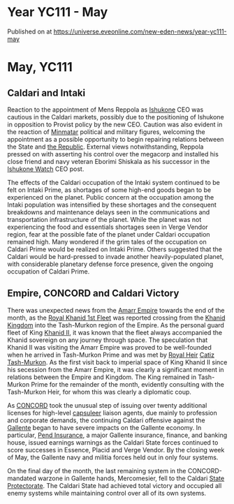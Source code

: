 # Year YC111 - May
Published on  at https://universe.eveonline.com/new-eden-news/year-yc111-may

May, YC111
==========

Caldari and Intaki
-------------------------------------------------------------

Reaction to the appointment of Mens Reppola as
[Ishukone](7gc0ekpgJoQ3hygIB6ocHI) CEO was cautious in the
Caldari markets, possibly due to the positioning of Ishukone in
opposition to Provist
policy by the new CEO. Caution was also evident in the reaction of
[Minmatar](1rpu7pfwTPVznAczjw2pOp) political and military figures,
welcoming the appointment as a possible opportunity to begin repairing
relations between the State and [the Republic](1rpu7pfwTPVznAczjw2pOp).
External views notwithstanding, Reppola pressed on with asserting his
control over the megacorp and installed his close friend and navy
veteran Eborimi Shiskala as his successor in the [Ishukone Watch](21GQBhNgawJQQ39wqVX4yU) CEO post.

The effects of the Caldari occupation of the Intaki system continued to
be felt on Intaki Prime, as shortages of some high-end goods began to be
experienced on the planet. Public concern at the occupation among the
Intaki population was intensified by these shortages and the consequent
breakdowns and maintenance delays seen in the communications and
transportation infrastructure of the planet. While the planet was not
experiencing the food and essentials shortages seen in Verge Vendor
region, fear at the possible fate of the planet under Caldari occupation
remained high. Many wondered if the grim tales of the occupation on
Caldari Prime would be realized on Intaki Prime. Others suggested that
the Caldari would be hard-pressed to invade another heavily-populated
planet, with considerable planetary defense force presence, given the
ongoing occupation of Caldari Prime.

Empire, CONCORD and Caldari Victory
-----------------------------------

There was unexpected news from the [Amarr Empire](6BPFRy27fN4LnYlIyzvEwo)
towards the end of the month, as the [Royal Khanid 1st Fleet](nQJFwBFQzGij9cZKKCrm7) was reported crossing from the
[Khanid Kingdom](5VtgxEr1vnxuazt8lvQLoj) into the Tash-Murkon region
of the Empire. As the personal guard fleet of King [Khanid II](5HlA8KgFOuLy4jTf3t54xf), it was known that the fleet always
accompanied the Khanid sovereign on any journey through space. The
speculation that Khanid II was visiting the Amarr Empire was proved to
be well-founded when he arrived in Tash-Murkon Prime and was met by
[Royal Heir](54zoGW31RF0k0QF9KkOBjh) [Catiz Tash-Murkon](5sw0sEytwzlBUbKWdiisUI). As the first visit back to
imperial space of King Khanid II since his secession from the Amarr
Empire, it was clearly a significant moment in relations between the
Empire and Kingdom. The King remained in Tash-Murkon Prime for the
remainder of the month, evidently consulting with the Tash-Murkon Heir,
for whom this was clearly a diplomatic coup.

As [CONCORD](5DPzMesjfj3XKshPWBUPWt) took the unusual step of issuing over
twenty additional licenses for high-level
[capsuleer](15umOALoFBZxVS2oaggvJQ) liaison agents, due mainly to
profession and corporate demands, the continuing Caldari offensive
against the [Gallente](4bufc5OaK80rlo20Pez6gK) began to have severe impacts
on the Gallente economy. In particular, [Pend Insurance](3MEqbUgJsCwlfehyXJFrFN), a major Gallente insurance,
finance, and banking house, issued earnings warnings as the Caldari State
forces continued to score successes in Essence, Placid and Verge Vendor.
By the closing week of May, the Gallente navy and militia forces held
out in only four systems.

On the final day of the month, the last remaining system in the
CONCORD-mandated warzone in Gallente hands, Mercomesier, fell to the
Caldari [State Protectorate](2VlyV0CDyxFv0Qg3N3dW8k). The Caldari
State had achieved total victory and occupied all enemy systems while
maintaining control over all of its own systems.
